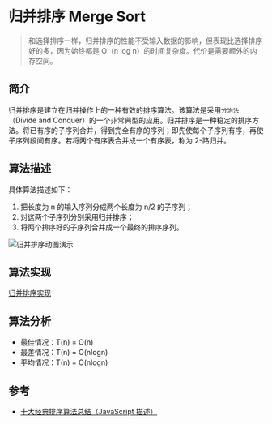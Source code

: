 # 归并排序 Merge Sort

> 和选择排序一样，归并排序的性能不受输入数据的影响，但表现比选择排序好的多，因为始终都是 O（n log n）的时间复杂度。代价是需要额外的内存空间。

## 简介

归并排序是建立在归并操作上的一种有效的排序算法。该算法是采用`分治法`（Divide and Conquer）的一个非常典型的应用。归并排序是一种稳定的排序方法。将已有序的子序列合并，得到完全有序的序列；即先使每个子序列有序，再使子序列段间有序。若将两个有序表合并成一个有序表，称为 2-路归并。

## 算法描述

具体算法描述如下：

1. 把长度为 n 的输入序列分成两个长度为 n/2 的子序列；
2. 对这两个子序列分别采用归并排序；
3. 将两个排序好的子序列合并成一个最终的排序序列。

<Image alt="归并排序动图演示" src="/03algo/mergeSort.gif" />

## 算法实现

[归并排序实现](../../编写代码/03algo/c_sort_5-mergeSort/c_sort_5-mergeSort.md)

## 算法分析

- 最佳情况：T(n) = O(n)
- 最差情况：T(n) = O(nlogn)
- 平均情况：T(n) = O(nlogn)

## 参考

- [十大经典排序算法总结（JavaScript 描述）](https://juejin.cn/post/6844903444365443080)
